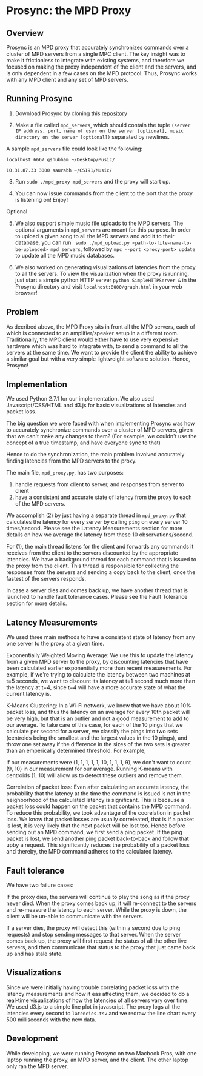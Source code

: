 Prosync: the MPD Proxy
=========

Overview
---------------
Prosync is an MPD proxy that accurately synchronizes commands over a cluster of MPD servers from a single MPC client. The key insight was to make it frictionless to integrate with existing systems, and therefore we focused on making the proxy independent of the client and the servers, and is only dependent in a few cases on the MPD protocol. Thus, Prosync works with any MPD client and any set of MPD servers.


Running Prosync
---------------
1. Download Prosync by cloning this [repository](https://github.com/gshubham/cs191)

2. Make a file called `mpd_servers`, which should contain the tuple `(server IP address, port, name of user on the server [optional], music directory on the server [optional])` separated by newlines.

A sample `mpd_servers` file could look like the following:

`
localhost 6667 gshubham ~/Desktop/Music/
`

`
10.31.87.33 3000 saurabh ~/CS191/Music/
`

3. Run `sudo ./mpd_proxy mpd_servers` and the proxy will start up.

4. You can now issue commands from the client to the port that the proxy is listening on! Enjoy!

Optional

5. We also support simple music file uploads to the MPD servers. The optional arguments in `mpd_servers` are meant for this purpose. In order to upload a given song to all the MPD servers and add it to their database, you can run ` sudo ./mpd_upload.py <path-to-file-name-to-be-uploaded> mpd_servers`, followed by `mpc --port <proxy-port> update` to update all the MPD music databases.

6. We also worked on generating visualizations of latencies from the proxy to all the servers. To view the visualization when the proxy is running, just start a simple python HTTP server `python SimpleHTTPServer &` in the Prosync directory and visit `localhost:8000/graph.html` in your web browser!  


Problem
---------------
As decribed above, the MPD Proxy sits in front all the MPD servers, each of which is connected to an amplifier/speaker setup in a different room. Traditionally, the MPC client would either have to use very expensive hardware which was hard to integrate with, to send a command to all the servers at the same time. 
We want to provide the client the ability to achieve a similar goal but with a very simple lightweight software solution. Hence, Prosync! 


Implementation
---------------
We used Python 2.7.1 for our implementation. We also used Javascript/CSS/HTML and d3.js for basic visualizations of latencies and packet loss. 

The big question we were faced with when implementing Prosync was how to accurately synchronize commands over a cluster of MPD servers, given that we can't make any changes to them? (For example, we couldn't use the concept of a true timestamp, and have everyone sync to that)

Hence to do the synchronization, the main problem involved accurately finding latencies from the MPD servers to the proxy.

The main file, `mpd_proxy.py`, has two purposes: 
1. handle requests from client to server, and responses from server to client
2. have a consistent and accurate state of latency from the proxy to each of the MPD servers.

We accomplish (2) by just having a separate thread in `mpd_proxy.py` that calculates the latency for every server by calling `ping` on every server 10 times/second. Please see the Latency Measurements section for more details on how we average the latency from these 10 observations/second.

For (1), the main thread listens for the client and forwards any commands it receives from the client to the servers discounted by the appropriate latencies. We have a background thread for each command that is issued to the proxy from the client. This thread is responsible for collecting the responses from the servers and sending a copy back to the client, once the fastest of the servers responds.

In case a server dies and comes back up, we have another thread that is launched to handle fault tolerance cases. Please see the Fault Tolerance section for more details.

Latency Measurements
-----------------------------
We used three main methods to have a consistent state of latency from any one server to the proxy at a given time.

Exponentially Weighted Moving Average: We use this to update the latency from a given MPD server to the proxy, by discounting latencies that have been calculated earlier exponentially more than recent measurements. For example, if we're trying to calculate the latency between two machines at t=5 seconds, we want to discount its latency at t=1 second much more than the latency at t=4, since t=4 will have a more accurate state of what the current latency is.

K-Means Clustering: In a Wi-Fi network, we know that we have about 10% packet loss, and thus the latency on an average for every 10th packet will be very high, but that is an outlier and not a good measurement to add to our average. To take care of this case, for each of the 10 pings that we calculate per second for a server, we classify the pings into two sets (centroids being the smallest and the largest values in the 10 pings), and throw one set away if the difference in the sizes of the two sets is greater than an emperically determined threshold. For example,

If our measurements were (1, 1, 1, 1, 1, 10, 1, 1, 1, 9), we don't want to count (9, 10) in our measurement for our average. Running K-means with centroids (1, 10) will allow us to detect these outliers and remove them.


Correlation of packet loss: Even after calculating an accurate latency, the probability that the latency at the time the command is issued is not in the neighborhood of the calculated latency is significant. This is because a packet loss could happen on the packet that contains the MPD command. To reduce this probability, we took advantage of the coorelation in packet loss. We know that packet losses are usually correleated, that is if a packet is lost, it is very likely that the next packet will be lost too. Hence before sending out an MPD command, we first send a ping packet. If the ping packet is lost, we send another ping packet back-to-back and follow that upby a request. This significantly reduces the probability of a packet loss and thereby, the MPD command adheres to the calculated latency.

Fault tolerance
---------------
We have two failure cases:

If the proxy dies, the servers will continue to play the song as if the proxy never died. When the proxy comes back up, it will re-connect to the servers and re-measure the latency to each server. While the proxy is down, the client will be un-able to communicate with the servers.

If a server dies, the proxy will detect this (within a second due to ping requests) and stop sending messages to that server. When the server comes back up, the proxy will first request the status of all the other live servers, and then communicate that status to the proxy that just came back up and has stale state.

Visualizations
--------------- 
Since we were initially having trouble correlating packet loss with the latency measurements and how it eas affecting them, we decided to do a real-time visualizations of how the latencies of all servers vary over time. We used d3.js to a simple line plot in javascript. The proxy logs all the latencies every second to `latencies.tsv` and we redraw the line chart every 500 milliseconds with the new data.


Development
--------------- 
While developing, we were running Prosync on two Macbook Pros, with one laptop running the proxy, an MPD server, and the client. The other laptop only ran the MPD server. 
